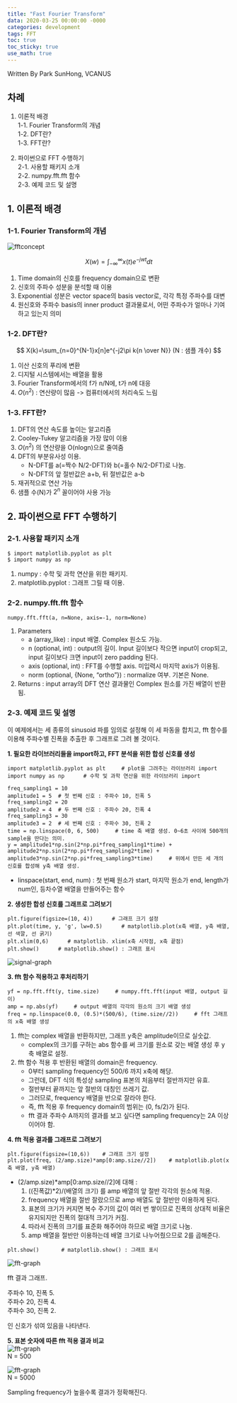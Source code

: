 ```yaml
---
title: "Fast Fourier Transform"
data: 2020-03-25 00:00:00 -0000
categories: development 
tags: FFT
toc: true
toc_sticky: true
use_math: true
---
```


Written By Park SunHong, VCANUS

## 차례
1. 이론적 배경   
    1-1. Fourier Transform의 개념   
    1-2. DFT란?  
    1-3. FFT란?

2. 파이썬으로 FFT 수행하기   
    2-1. 사용할 패키지 소개   
    2-2. numpy.fft.fft 함수   
    2-3. 예제 코드 및 설명


      
## **1. 이론적 배경**
### **1-1. Fourier Transform의 개념**
![fftconcept](https://user-images.githubusercontent.com/58065100/77515440-e2b9f980-6ebb-11ea-9d51-de281b91c57e.png)  

$$
X(w)=\int_{-\infty}^{\infty}x(t)e^{-jwt}dt
$$

1. Time domain의 신호를 frequency domain으로 변환  
2. 신호의 주파수 성분을 분석할 때 이용  
3. Exponential 성분은 vector space의 basis vector로, 각각 특정 주파수를 대변  
4. 원신호와 주파수 basis의 inner product 결과물로서, 어떤 주파수가 얼마나 기여하고 있는지 의미

 
### **1-2. DFT란?**

$$
X(k)=\sum_{n=0}^{N-1}x[n]e^{-j2\pi k{n \over N}}
  (N : 샘플 개수) 
$$

1. 이산 신호의 푸리에 변환  
2. 디지털 시스템에서는 배열을 활용  
3. Fourier Transform에서의 f가 n/N에, t가 n에 대응  
4. $O(n^2)$ : 연산량이 많음 -> 컴퓨터에서의 처리속도 느림
  
### **1-3. FFT란?**

1. DFT의 연산 속도를 높이는 알고리즘  
2. Cooley-Tukey 알고리즘을 가장 많이 이용  
3. $O(n^2)$ 의 연산량을 O(nlogn)으로 줄여줌  
4. DFT의 부분유사성 이용. 
    - N-DFT를 a(=짝수 N/2-DFT)와 b(=홀수 N/2-DFT)로 나눔. 
    - N-DFT의 앞 절반값은 a+b, 뒤 절반값은 a-b  
5. 재귀적으로 연산 가능  
6. 샘플 수(N)가 $2^n$ 꼴이어야 사용 가능  



## **2. 파이썬으로 FFT 수행하기**
### **2-1. 사용할 패키지 소개**
```
$ import matplotlib.pyplot as plt
$ import numpy as np
```
1. numpy : 수학 및 과학 연산을 위한 패키지.    
2. matplotlib.pyplot : 그래프 그릴 때 이용.  

### **2-2. numpy.fft.fft 함수**  

```
numpy.fft.fft(a, n=None, axis=-1, norm=None)
```
1. Parameters  
    - a (array_like) : input 배열. Complex 원소도 가능.  
    - n (optional, int) : output의 길이. Input 길이보다 작으면 input이 crop되고, input 길이보다 크면 input이 zero padding 된다.  
    - axis (optional, int) : FFT를 수행할 axis. 미입력시 마지막 axis가 이용됨.  
    - norm (optional, {None, “ortho”}) : normalize 여부. 기본은 None.
2. Returns : input array의 DFT 연산 결과물인 Complex 원소를 가진 배열이 반환됨.


### **2-3. 예제 코드 및 설명**

이 예제에서는 세 종류의 sinusoid 파를 임의로 설정해 이 세 파동을 합치고, fft 함수를 이용해 주파수별 진폭을 추출한 후 그래프로 그려 볼 것이다.   

**1. 필요한 라이브러리들을 import하고, FFT 분석을 위한 합성 신호를 생성**   
```
import matplotlib.pyplot as plt  	# plot을 그려주는 라이브러리 import 
import numpy as np  	# 수학 및 과학 연산을 위한 라이브러리 import

freq_sampling1 = 10
amplitude1 = 5 	# 첫 번째 신호 : 주파수 10, 진폭 5
freq_sampling2 = 20
amplitude2 = 4 	# 두 번째 신호 : 주파수 20, 진폭 4
freq_sampling3 = 30
amplitude3 = 2 	# 세 번째 신호 : 주파수 30, 진폭 2
time = np.linspace(0, 6, 500)     # time 축 배열 생성. 0~6초 사이에 500개의 sample을 딴다는 의미.
y = amplitude1*np.sin(2*np.pi*freq_sampling1*time) +
amplitude2*np.sin(2*np.pi*freq_sampling2*time) +
amplitude3*np.sin(2*np.pi*freq_sampling3*time)     # 위에서 만든 세 개의 신호를 합성해 y축 배열 생성.
```   
* linspace(start, end, num) : 첫 번째 원소가 start, 마지막 원소가 end, length가 num인, 등차수열 배열을 만들어주는 함수  

**2. 생성한 합성 신호를 그래프로 그려보기**  

```
plt.figure(figsize=(10, 4))      # 그래프 크기 설정
plt.plot(time, y, 'g', lw=0.5)      # matplotlib.plot(x축 배열, y축 배열, 선 색깔, 선 굵기)
plt.xlim(0,6)      # matplotlib. xlim(x축 시작점, x축 끝점)
plt.show()      # matplotlib.show() : 그래프 표시

```
![signal-graph](https://user-images.githubusercontent.com/58065100/77515495-f49b9c80-6ebb-11ea-938f-c755661bed9b.png)  


**3. fft 함수 적용하고 후처리하기** 

```
yf = np.fft.fft(y, time.size)     # numpy.fft.fft(input 배열, output 길이) 
amp = np.abs(yf)     # output 배열의 각각의 원소의 크기 배열 생성
freq = np.linspace(0.0, (0.5)*(500/6), (time.size//2))     # fft 그래프의 x축 배열 생성
```
1. fft는 complex 배열을 반환하지만, 그래프 y축은 amplitude이므로 실숫값.  
    - complex의 크기를 구하는 abs 함수를 써 크기를 원소로 갖는 배열 생성 후 y축 배열로 설정. 
2. fft 함수 적용 후 반환된 배열의 domain은 frequency.  
    - 0부터 sampling frequency인 500/6 까지 x축에 해당. 
    - 그런데, DFT 식의 특성상 sampling 표본의 처음부터 절반까지만 유효. 
    - 절반부터 끝까지는 앞 절반의 대칭인 쓰레기 값. 
    - 그러므로, frequency 배열을 반으로 잘라야 한다.  
    - 즉, fft 적용 후 frequency domain의 범위는 (0, fs/2)가 된다.  
    - fft 결과 주파수 A까지의 결과를 보고 싶다면 sampling frequency는 2A 이상이어야 함.


**4. fft 적용 결과를 그래프로 그려보기** 

```
plt.figure(figsize=(10,6))    # 그래프 크기 설정
plt.plot(freq, (2/amp.size)*amp[0:amp.size//2])    # matplotlib.plot(x축 배열, y축 배열)
```

* (2/amp.size)*amp[0:amp.size//2]에 대해 :  
   1. ((진폭값)*2)/(배열의 크기) 를 amp 배열의 앞 절반 각각의 원소에 적용.    
   2. frequency 배열을 절반 잘랐으므로 amp 배열도 앞 절반만 이용하게 된다.
   3. 표본의 크기가 커지면 복수 주기의 값이 여러 번 쌓이므로 진폭의 상대적 비율은 유지되지만 진폭의 절대적 크기가 커짐.  
   4. 따라서 진폭의 크기를 표준화 해주어야 하므로 배열 크기로 나눔.  
   5. amp 배열을 절반만 이용하는데 배열 크기로 나누어줬으므로 2를 곱해준다.  

```
plt.show()       # matplotlib.show() : 그래프 표시
```  
![fft-graph](https://user-images.githubusercontent.com/58065100/77515530-05e4a900-6ebc-11ea-9035-54495493c96c.png)  

fft 결과 그래프.   

주파수 10, 진폭 5.       
주파수 20, 진폭 4.       
주파수 30, 진폭 2.       

인 신호가 섞여 있음을 나타낸다.  

**5. 표본 숫자에 따른 fft 적용 결과 비교**   
![fft-graph](https://user-images.githubusercontent.com/58065100/77515530-05e4a900-6ebc-11ea-9035-54495493c96c.png)   
N = 500   

![fft-graph](https://user-images.githubusercontent.com/58065100/77515551-1006a780-6ebc-11ea-85a1-7d7df62e3968.png)   
N = 5000   

Sampling frequency가 높을수록 결과가 정확해진다.



